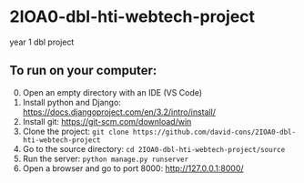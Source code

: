 # 2IOA0-dbl-hti-webtech-project
year 1 dbl project

## To run on your computer:
0. Open an empty directory with an IDE (VS Code)
1. Install python and Django: https://docs.djangoproject.com/en/3.2/intro/install/
2. Install git: https://git-scm.com/download/win
3. Clone the project: `git clone https://github.com/david-cons/2IOA0-dbl-hti-webtech-project`
4. Go to the source directory: `cd 2IOA0-dbl-hti-webtech-project/source`
5. Run the server: `python manage.py runserver`
6. Open a browser and go to port 8000: http://127.0.0.1:8000/